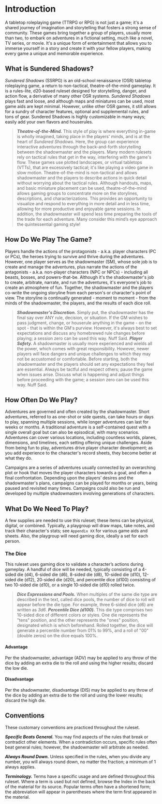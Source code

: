 # Introduction

A tabletop roleplaying game (TTRPG or RPG) is not just a game; it's a shared journey of imagination and storytelling that fosters a strong sense of community. These games bring together a group of players, usually more than two, to embark on adventures in a fictional setting, much like a novel, TV series, or movie. It's a unique form of entertainment that allows you to immerse yourself in a story and create it with your fellow players, making every game a unique and memorable experience.

## What is Sundered Shadows?

*Sundered Shadows* (SSRPG) is an old-school renaissance (OSR) tabletop roleplaying game, a return to non-tactical, theatre-of-the-mind gameplay. It is a rules-lite, d20-based ruleset designed for storytelling, danger, and action flow, a derivative of many other OSR systems. *Sundered Shadows* plays fast and loose, and although maps and miniatures can be used, most game aids are kept minimal. However, unlike other OSR games, it still allows for a sundry of character features, optional and supplemental rules, and tons of gear. Sundered Shadows is highly customizable in many ways; easily add your own flavors and houserules.

> ***Theatre-of-the-Mind.*** This style of play is where everything in-game is wholly imagined, taking place in the players' minds, and is at the heart of *Sundered Shadows*. Here, the group can experience interactive adventures through the back-and-forth storytelling between the shadowmaster and the players. Many modern rulesets rely on tactical rules that get in the way, interfering with the game's flow. These games use plotted landscapes, or virtual tabletops (VTTs), that are excessively tactical; it's like playing a video game in slow motion. Theatre-of-the-mind is non-tactical and allows shadowmaster and the players to describe actions in quick detail without worrying about the tactical rules. Although handouts, maps, and basic miniature placement can be used, theatre-of-the-mind allows gaming groups to concentrate more on the storylines, descriptions, and characterizations. This provides an opportunity to visualize and respond to everything in more detail and in less time, allowing for more productive and enjoyable game sessions. In addition, the shadowmaster will spend less time preparing the tools of the trade for each adventure. Many consider this mind’s eye approach the quintessential gaming style!

## How Do We Play The Game?

Players handle the actions of the protagonists - a.k.a. player characters (PC or PCs), the heroes trying to survive and thrive during the adventures. However, one player serves as the shadowmaster (SM), whose sole job is to create and manage the adventures, plus narrate the actions of the antagonists - a.k.a. non-player characters (NPC or NPCs) - including all beasts, bosses, and powers-that-be. Although it's the shadowmaster's job to create, arbitrate, narrate, and run the adventures, it's everyone's job to create an atmosphere of fun. Together, the shadowmaster and the players co-write the ongoing storyline from each person's or character's point of view. The storyline is continually generated - moment to moment - from the minds of the shadowmaster, the players, and the results of each dice roll.

>***Shadowmaster's Discretion.*** Simply put, the shadowmaster has the final say over ANY rule, decision, or situation. If the GM wishes to pass judgment, change, or houserule anything in the game - on the spot - that is within the GM's purview. However, it's always best to set expectations and discuss any homebrewed rule changes before playing; a session zero can be used this way. Nuff Said.
>***Player Safety.*** A shadowmaster is usually more experienced and wields all the power, which comes with great responsibility. However, newer players will face dangers and unique challenges to which they may not be accustomed or comfortable. Before starting, both the shadowmaster and the players should set any expectations they feel are essential. Always be tactful and respect others; pause the game when issues arise. Discuss what is happening and adjust things before proceeding with the game; a session zero can be used this way. Nuff Said.

## How Often Do We Play?

Adventures are governed and often created by the shadowmaster. Short adventures, referred to as one-shot or side quests, can take hours or days to play, spanning multiple sessions, while longer adventures can last for weeks or months. A traditional adventure is a self-contained quest with a single overall goal but can also be episodical, with many scenarios. Adventures can cover various locations, including countless worlds, planes, dimensions, and timelines, each setting offering unique challenges. Aside from being fun to play, adventures drive player character development; as you add experience to the character's record sheets, they become better at what they do.

Campaigns are a series of adventures usually connected by an overarching plot or hook that moves the player characters towards a goal, and often a final confrontation. Depending upon the players’ desires and the shadowmaster's plans, campaigns can be played for months or years, being paused and revisited many times. Campaigns could also be run and developed by multiple shadowmasters involving generations of characters.

## What Do We Need To Play?

A few supplies are needed to use this ruleset; these items can be physical, digital, or combined. Typically, a playgroup will draw maps, take notes, and track their character's stats; see `Appendix XX` for various game aids and sheets. Also, the playgroup will need gaming dice, ideally a set for each person.

### The Dice

This ruleset uses gaming dice to validate a character’s actions during gameplay. A handful of dice will be needed, typically consisting of a 4-sided die (d4), 6-sided die (d6), 8-sided die (d8), 10-sided die (d10), 12-sided die (d12), 20-sided die (d20), and percentile dice (d100) consisting of two 10-sided die (d10), or a single 10-sided die (d10) rolled twice.

> ***Dice Expressions and Pools.*** When multiples of the same die type are described in the text, called dice pools, the number of dice to roll will appear before the die type. For example, three 6-sided dice (d6) are written as *3d6*.
> ***Percentile Dice (d100).*** This die type comprises two 10-sided dice of different colors or styles. One die represents the "tens" position, and the other represents the "ones" position, designated which is which beforehand. Rolled together, the dice will generate a percentile number from 01% to 99%, and a roll of "00" (double zeros) on the dice equals 100%.

#### Advantage

Per the shadowmaster, advantage (ADV) may be applied to any throw of the dice by adding an extra die to the roll and using the higher results; discard the low die.

#### Disadvantage

Per the shadowmaster, disadvantage (DIS) may be applied to any throw of the dice by adding an extra die to the roll and using the lower results; discard the high die.

## Conventions

These customary conventions are practiced throughout the ruleset.

***Specific Beats General.*** You may find aspects of the rules that break or contradict other elements. When a contradiction occurs, specific rules often beat general rules; however, the shadowmaster will arbitrate as needed.

***Always Round Down.*** Unless specified in the rules, when you divide any number, you will always round down, no matter the fraction; a minimum of 1 always applies.

***Terminology.*** Terms have a specific usage and are defined throughout this ruleset. Where a term is used but not defined, browse the Index in the back of the material for its source. Popular terms often have a shortened form; the abbreviation will appear in parentheses where the term first appeared in the material.